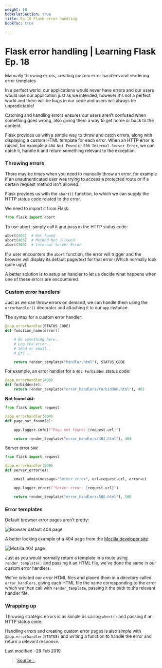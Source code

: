 ```yaml
---
weight: 18
bookFlatSection: true
title: Ep.18 Flask error handling
bookToc: true

---
```


Flask error handling | Learning Flask Ep. 18
===
Manually throwing errors, creating custom error handlers and rendering error templates

In a perfect world, our applications would never have errors and our users would use our application just as we intended, however it's not a perfect world and there will be bugs in our code and users will always be unpredictable!

Catching and handling errors ensures our users aren't confused when something goes wrong, also giving them a way to get home or back to the content.

Flask provides us with a simple way to throw and catch errors, along with displaying a custom HTML template for each error. When an HTTP error is raised, for example a  `404 Not Found`  or  `500 Internal Server Error`, we can catch it, handle it and return something relevant to the exception.

### Throwing errors

There may be times when you need to manually throw an error, for example if an unauthenticated user was trying to access a protected route or if a certain request method isn't allowed.

Flask provides us with the  `abort()`  function, to which we can supply the HTTP status code related to the error.

We need to import it from Flask:
```py
from flask import abort
```
To use abort, simply call it and pass in the HTTP status code:
```py
abort(404)  # Not found
abort(405)  # Method Not allowed
abort(500)  # Internal Server Error
```
If a user encounters the  `abort`  function, the error will trigger and the browser will display its default page/text for that error (Which normally look quite ugly)

A better solution is to setup an handler to let us decide what happens when one of these errors are encountered.

### Custom error handlers

Just as we can throw errors on demand, we can handle them using the  `errorhandler()`  decorator and attaching it to our  `app`  instance.

The syntax for a custom error handler:
```py
@app.errorhandler(STATUS_CODE)
def function_name(error):

    # Do something here..
    # Log the error..
    # Send en email..
    # Etc ..

    return render_template("handler.html"), STATUS_CODE
```
For example, an error handler for a  `403 Forbidden`  status code:
```py
@app.errorhandler(403)
def forbidden(e):
    return render_template("error_handlers/forbidden.html"), 403
```
**Not found  `404`:**
```py
from flask import request

@app.errorhandler(404)
def page_not_found(e):

    app.logger.info(f"Page not found: {request.url}")

    return render_template("error_handlers/404.html"), 404
```
Server error  `500`:
```py
from flask import request

@app.errorhandler(500)
def server_error(e):

    email_admin(message="Server error", url=request.url, error=e)

    app.logger.error(f"Server error: {request.url}")

    return render_template("error_handlers/500.html"), 500
 ``` 

### Error templates

Default browser error pages aren't pretty:

![Browser default 404 page](https://pythonise.com/static/img/uploads/broswer-default-404.PNG "Browser default 404 page")

A better looking example of a 404 page from the  [Mozilla developer site](https://developer.mozilla.org/en-US/):

![Mozilla 404 page](https://pythonise.com/static/img/uploads/mdn-404-page.PNG "Mozilla 404 page")

Just as you would normally return a template in a route using  `render_template()`  and passing it an HTML file, we've done the same in our custom error handlers.

We've created our error HTML files and placed them in a directory called  `error_handlers`, giving each HTML file the name corresponding to the error which we then call with  `render_template`, passing it the path to the relevant handler file.

### Wrapping up

Throwing strategic errors is as simple as calling  `abort()`  and passing it an HTTP status code.

Handling errors and creating custom error pages is also simple with  `@app.errorhandler(STATUS)`  and writing a function to handle the error and return a relevant response.

Last modified  ·  28 Feb 2019




> [Source : ](https://pythonise.com/series/learning-flask/flask-error-handling).